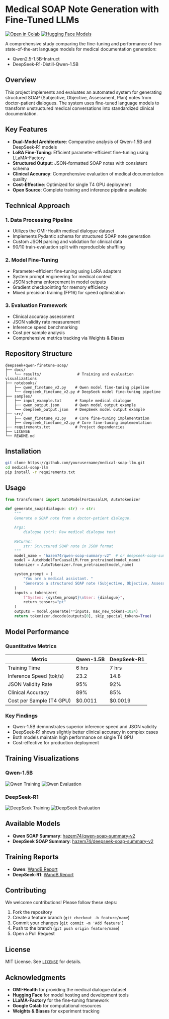 # Medical SOAP Note Generation with Fine-Tuned LLMs

[![Open in Colab](https://colab.research.google.com/assets/colab-badge.svg)](https://colab.research.google.com/github/yourusername/medical-soap-llm/)
[![Hugging Face Models](https://img.shields.io/badge/🤗%20Hugging%20Face-Models-blue)](https://huggingface.co/hazem74)

A comprehensive study comparing the fine-tuning and performance of two state-of-the-art language models for medical documentation generation:
- Qwen2.5-1.5B-Instruct
- DeepSeek-R1-Distill-Qwen-1.5B

## Overview

This project implements and evaluates an automated system for generating structured SOAP (Subjective, Objective, Assessment, Plan) notes from doctor-patient dialogues. The system uses fine-tuned language models to transform unstructured medical conversations into standardized clinical documentation.

## Key Features

* **Dual-Model Architecture**: Comparative analysis of Qwen-1.5B and DeepSeek-R1 models
* **LoRA Fine-Tuning**: Efficient parameter-efficient fine-tuning using LLaMA-Factory
* **Structured Output**: JSON-formatted SOAP notes with consistent schema
* **Clinical Accuracy**: Comprehensive evaluation of medical documentation quality
* **Cost-Effective**: Optimized for single T4 GPU deployment
* **Open Source**: Complete training and inference pipeline available

## Technical Approach

### 1. Data Processing Pipeline
- Utilizes the OMI-Health medical dialogue dataset
- Implements Pydantic schema for structured SOAP note generation
- Custom JSON parsing and validation for clinical data
- 90/10 train-evaluation split with reproducible shuffling

### 2. Model Fine-Tuning
- Parameter-efficient fine-tuning using LoRA adapters
- System prompt engineering for medical context
- JSON schema enforcement in model outputs
- Gradient checkpointing for memory efficiency
- Mixed precision training (FP16) for speed optimization

### 3. Evaluation Framework
- Clinical accuracy assessment
- JSON validity rate measurement
- Inference speed benchmarking
- Cost per sample analysis
- Comprehensive metrics tracking via Weights & Biases

## Repository Structure

```text
deepseek+qwen-finetune-soap/
├── docs/
│   └── results/                # Training and evaluation visualizations
├── notebooks/
│   ├── qwen_finetune_v2.py    # Qwen model fine-tuning pipeline
│   └── deepseek_finetune_v2.py # DeepSeek model fine-tuning pipeline
├── samples/
│   ├── input_example.txt      # Sample medical dialogue
│   ├── qwen_output.json       # Qwen model output example
│   └── deepseek_output.json   # DeepSeek model output example
├── src/
│   ├── qwen_finetune_v2.py    # Core fine-tuning implementation
│   ├── deepseek_finetune_v2.py # Core fine-tuning implementation
├── requirements.txt           # Project dependencies
├── LICENSE
└── README.md
```

## Installation

```bash
git clone https://github.com/yourusername/medical-soap-llm.git
cd medical-soap-llm
pip install -r requirements.txt
```

## Usage

```python
from transformers import AutoModelForCausalLM, AutoTokenizer

def generate_soap(dialogue: str) -> str:
    """
    Generate a SOAP note from a doctor-patient dialogue.
    
    Args:
        dialogue (str): Raw medical dialogue text
        
    Returns:
        str: Structured SOAP note in JSON format
    """
    model_name = "hazem74/qwen-soap-summary-v2"  # or deepseek-soap-summary-v2
    model = AutoModelForCausalLM.from_pretrained(model_name)
    tokenizer = AutoTokenizer.from_pretrained(model_name)

    system_prompt = (
        "You are a medical assistant. "
        "Generate a structured SOAP note (Subjective, Objective, Assessment, Plan)."
    )
    inputs = tokenizer(
        f"System: {system_prompt}\nUser: {dialogue}",
        return_tensors="pt"
    )
    outputs = model.generate(**inputs, max_new_tokens=1024)
    return tokenizer.decode(outputs[0], skip_special_tokens=True)
```

## Model Performance

### Quantitative Metrics

| Metric                   | Qwen-1.5B | DeepSeek-R1 |
| ------------------------ | --------- | ----------- |
| Training Time            | 6 hrs     | 7 hrs       |
| Inference Speed (tok/s)  | 23.2      | 14.8        |
| JSON Validity Rate       | 95%       | 92%         |
| Clinical Accuracy        | 89%       | 85%         |
| Cost per Sample (T4 GPU) | \$0.0011  | \$0.0019    |

### Key Findings
- Qwen-1.5B demonstrates superior inference speed and JSON validity
- DeepSeek-R1 shows slightly better clinical accuracy in complex cases
- Both models maintain high performance on single T4 GPU
- Cost-effective for production deployment

## Training Visualizations

### Qwen-1.5B
![Qwen Training](docs/results/qwen-training.png)
![Qwen Evaluation](docs/results/qwen-evaluation.png)

### DeepSeek-R1
![DeepSeek Training](docs/results/deepseek-training.png)
![DeepSeek Evaluation](docs/results/deepseek-evaluation.png)

## Available Models

* **Qwen SOAP Summary**: [hazem74/qwen-soap-summary-v2](https://huggingface.co/hazem74/qwen-soap-summary-v2)
* **DeepSeek SOAP Summary**: [hazem74/deepseek-soap-summary-v2](https://huggingface.co/hazem74/deepseek-soap-summary-v2)

## Training Reports

* **Qwen**: [WandB Report](https://api.wandb.ai/links/hazemwalied2003-cairo-university/3crlwa8v)
* **DeepSeek-R1**: [WandB Report](https://api.wandb.ai/links/hazemwalied2003-cairo-university/83xed34j)

## Contributing

We welcome contributions! Please follow these steps:

1. Fork the repository
2. Create a feature branch (`git checkout -b feature/name`)
3. Commit your changes (`git commit -m 'Add feature'`)
4. Push to the branch (`git push origin feature/name`)
5. Open a Pull Request

## License

MIT License. See [`LICENSE`](LICENSE) for details.

## Acknowledgments

* **OMI-Health** for providing the medical dialogue dataset
* **Hugging Face** for model hosting and development tools
* **LLaMA-Factory** for the fine-tuning framework
* **Google Colab** for computational resources
* **Weights & Biases** for experiment tracking





